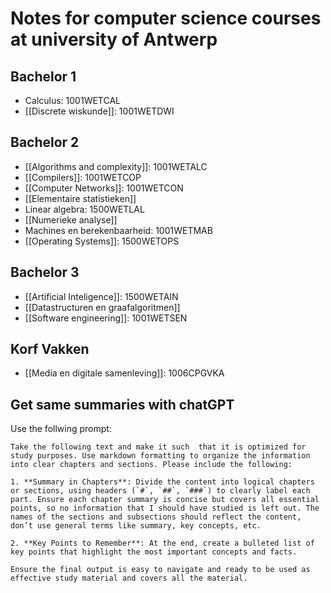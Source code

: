 # Notes for computer science courses at university of Antwerp

## Bachelor 1
- Calculus: 1001WETCAL
- [[Discrete wiskunde]]: 1001WETDWI 
## Bachelor 2
- [[Algorithms and complexity]]: 1001WETALC
- [[Compilers]]: 1001WETCOP
- [[Computer Networks]]: 1001WETCON
- [[Elementaire statistieken]]
- Linear algebra: 1500WETLAL
- [[Numerieke analyse]]
- Machines en berekenbaarheid: 1001WETMAB
- [[Operating Systems]]: 1500WETOPS
## Bachelor 3
- [[Artificial Inteligence]]: 1500WETAIN
- [[Datastructuren en graafalgoritmen]]
- [[Software engineering]]: 1001WETSEN

## Korf Vakken
- [[Media en digitale samenleving]]: 1006CPGVKA

## Get same summaries with chatGPT
Use the follwing prompt:

```
Take the following text and make it such  that it is optimized for study purposes. Use markdown formatting to organize the information into clear chapters and sections. Please include the following:

1. **Summary in Chapters**: Divide the content into logical chapters or sections, using headers (`#`, `##`, `###`) to clearly label each part. Ensure each chapter summary is concise but covers all essential points, so no information that I should have studied is left out. The names of the sections and subsections should reflect the content, don’t use general terms like summary, key concepts, etc.

2. **Key Points to Remember**: At the end, create a bulleted list of key points that highlight the most important concepts and facts.

Ensure the final output is easy to navigate and ready to be used as effective study material and covers all the material. 
```